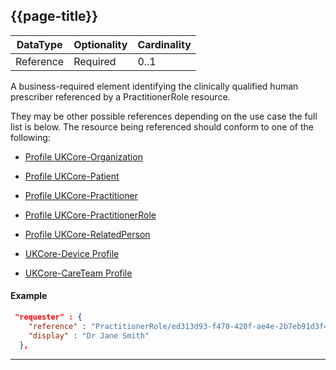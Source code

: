 ## {{page-title}}

<table data-responsive class="nhsd-!t-margin-bottom-6">
    <thead>
        <tr>
            <th data-no-sort>DataType</th>
            <th data-no-sort>Optionality</th>
            <th data-no-sort>Cardinality</th>
        </tr>
    </thead>
    <tbody>
      <tr>
        <td>Reference</td>
        <td>Required</td>
        <td>0..1</td>
      </tr>
    </tbody>
</table>

A business-required element identifying the clinically qualified human prescriber referenced by a PractitionerRole resource. 

They may be other possible references depending on the use case the full list is below. The resource being referenced should conform to one of the following:

* [Profile UKCore-Organization](https://simplifier.net/guide/uk-core-implementation-guide/Home/ProfilesandExtensions/ProfileUKCore-Organization?version=0.5.0)

* [Profile UKCore-Patient](https://simplifier.net/guide/uk-core-implementation-guide/Home/ProfilesandExtensions/ProfileUKCore-Patient?version=1.0.0)

* [Profile UKCore-Practitioner](https://simplifier.net/guide/uk-core-implementation-guide/Home/ProfilesandExtensions/Profile-UKCore-Practitioner?version=1.0.0)

* [Profile UKCore-PractitionerRole](https://simplifier.net/guide/uk-core-implementation-guide/Home/ProfilesandExtensions/ProfileUKCore-PractitionerRole?version=1.0.0)

* [Profile UKCore-RelatedPerson](https://simplifier.net/guide/uk-core-implementation-guide/Home/ProfilesandExtensions/ProfileUKCore-RelatedPerson?version=0.5.0)
 
* [UKCore-Device Profile](https://simplifier.net/hl7fhirukcorer4/ukcoredevice)

* [UKCore-CareTeam Profile](https://simplifier.net/hl7fhirukcorer4/ukcorecareteam)

#### Example
```json
 "requester" : {
    "reference" : "PractitionerRole/ed313d93-f470-420f-ae4e-2b7eb91d3f45",
    "display" : "Dr Jane Smith"
  },
```

---